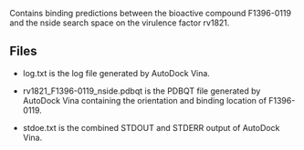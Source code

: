 Contains binding predictions between the bioactive compound F1396-0119 and the nside search space on the virulence factor rv1821.

## Files

- log.txt is the log file generated by AutoDock Vina.

- rv1821_F1396-0119_nside.pdbqt is the PDBQT file generated by AutoDock Vina containing the orientation and binding location of F1396-0119.

- stdoe.txt is the combined STDOUT and STDERR output of AutoDock Vina.

